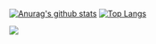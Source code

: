 [![Anurag's github stats](https://github-readme-stats.vercel.app/api?username=pastre&show_icons=true)](https://github.com/pastre) [![Top Langs](https://github-readme-stats.vercel.app/api/top-langs/?username=pastre&layout=compact)](https://github.com/pastre)

<a href="https://www.codewars.com/users/pastre/stats"><img src="https://www.codewars.com/users/pastre/badges/large"></a>
